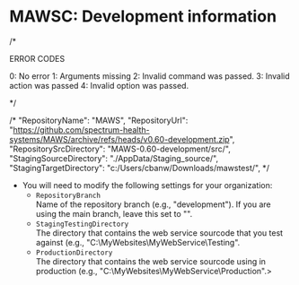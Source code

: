 # MAWSC: Development information


/*

ERROR CODES

0: No error
1: Arguments missing
2: Invalid command was passed.
3: Invalid action was passed
4: Invalid option was passed.

 */

 
/*
  "RepositoryName": "MAWS",
  "RepositoryUrl": "https://github.com/spectrum-health-systems/MAWS/archive/refs/heads/v0.60-development.zip",
  "RepositorySrcDirectory": "MAWS-0.60-development/src/",
  "StagingSourceDirectory": "./AppData/Staging_source/",
  "StagingTargetDirectory": "c:/Users/cbanw/Downloads/mawstest/",
*/



* You will need to modify the following settings for your organization:
    - `RepositoryBranch`<br>
       Name of the repository branch (e.g., "development"). If you are using the main branch, leave this set to "".
    - `StagingTestingDirectory`<br>
       The directory that contains the web service sourcode that you test against (e.g., "C:\MyWebsites\MyWebService\Testing\".
    - `ProductionDirectory`<br>
       The directory that contains the web service sourcode using in production (e.g., "C:\MyWebsites\MyWebService\Production\".>